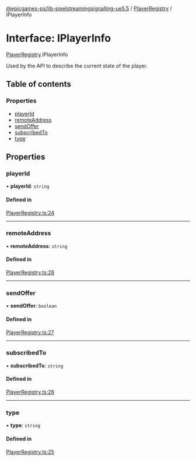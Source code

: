 [@epicgames-ps/lib-pixelstreamingsignalling-ue5.5](../README.md) / [PlayerRegistry](../modules/PlayerRegistry.md) / IPlayerInfo

# Interface: IPlayerInfo

[PlayerRegistry](../modules/PlayerRegistry.md).IPlayerInfo

Used by the API to describe the current state of the player.

## Table of contents

### Properties

- [playerId](PlayerRegistry.IPlayerInfo.md#playerid)
- [remoteAddress](PlayerRegistry.IPlayerInfo.md#remoteaddress)
- [sendOffer](PlayerRegistry.IPlayerInfo.md#sendoffer)
- [subscribedTo](PlayerRegistry.IPlayerInfo.md#subscribedto)
- [type](PlayerRegistry.IPlayerInfo.md#type)

## Properties

### playerId

• **playerId**: `string`

#### Defined in

[PlayerRegistry.ts:24](https://github.com/mcottontensor/PixelStreamingInfrastructure/blob/2412e3a/Signalling/src/PlayerRegistry.ts#L24)

___

### remoteAddress

• **remoteAddress**: `string`

#### Defined in

[PlayerRegistry.ts:28](https://github.com/mcottontensor/PixelStreamingInfrastructure/blob/2412e3a/Signalling/src/PlayerRegistry.ts#L28)

___

### sendOffer

• **sendOffer**: `boolean`

#### Defined in

[PlayerRegistry.ts:27](https://github.com/mcottontensor/PixelStreamingInfrastructure/blob/2412e3a/Signalling/src/PlayerRegistry.ts#L27)

___

### subscribedTo

• **subscribedTo**: `string`

#### Defined in

[PlayerRegistry.ts:26](https://github.com/mcottontensor/PixelStreamingInfrastructure/blob/2412e3a/Signalling/src/PlayerRegistry.ts#L26)

___

### type

• **type**: `string`

#### Defined in

[PlayerRegistry.ts:25](https://github.com/mcottontensor/PixelStreamingInfrastructure/blob/2412e3a/Signalling/src/PlayerRegistry.ts#L25)
